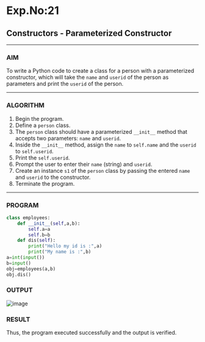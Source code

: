 # Exp.No:21  
## Constructors - Parameterized Constructor

---

### AIM  
To write a Python code to create a class for a person with a parameterized constructor, which will take the `name` and `userid` of the person as parameters and print the `userid` of the person.

---

### ALGORITHM

1. Begin the program.  
2. Define a `person` class.  
3. The `person` class should have a parameterized `__init__` method that accepts two parameters: `name` and `userid`.  
4. Inside the `__init__` method, assign the `name` to `self.name` and the `userid` to `self.userid`.  
5. Print the `self.userid`.  
6. Prompt the user to enter their `name` (string) and `userid`.  
7. Create an instance `s1` of the `person` class by passing the entered `name` and `userid` to the constructor.  
8. Terminate the program.

---

### PROGRAM

```python
class employees:
    def __init__(self,a,b):
        self.a=a
        self.b=b
    def dis(self):
        print("Hello my id is :",a)
        print("My name is :",b)
a=int(input())
b=input()
obj=employees(a,b)
obj.dis()
```

### OUTPUT
![image](https://github.com/user-attachments/assets/b09ba389-67cd-428a-b7ac-acb753d0c5d8)


### RESULT
Thus, the program executed successfully and the output is verified.
